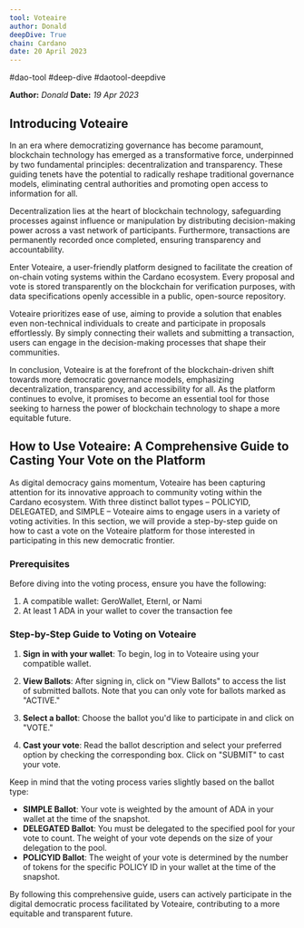 ```yaml
---
tool: Voteaire
author: Donald
deepDive: True
chain: Cardano
date: 20 April 2023
---
```


#dao-tool #deep-dive #daotool-deepdive

**Author:** *Donald*
**Date:** *19 Apr 2023*

## Introducing Voteaire

In an era where democratizing governance has become paramount, blockchain technology has emerged as a transformative force, underpinned by two fundamental principles: decentralization and transparency. These guiding tenets have the potential to radically reshape traditional governance models, eliminating central authorities and promoting open access to information for all.

Decentralization lies at the heart of blockchain technology, safeguarding processes against influence or manipulation by distributing decision-making power across a vast network of participants. Furthermore, transactions are permanently recorded once completed, ensuring transparency and accountability.

Enter Voteaire, a user-friendly platform designed to facilitate the creation of on-chain voting systems within the Cardano ecosystem. Every proposal and vote is stored transparently on the blockchain for verification purposes, with data specifications openly accessible in a public, open-source repository.

Voteaire prioritizes ease of use, aiming to provide a solution that enables even non-technical individuals to create and participate in proposals effortlessly. By simply connecting their wallets and submitting a transaction, users can engage in the decision-making processes that shape their communities.

In conclusion, Voteaire is at the forefront of the blockchain-driven shift towards more democratic governance models, emphasizing decentralization, transparency, and accessibility for all. As the platform continues to evolve, it promises to become an essential tool for those seeking to harness the power of blockchain technology to shape a more equitable future.

## How to Use Voteaire: A Comprehensive Guide to Casting Your Vote on the Platform

As digital democracy gains momentum, Voteaire has been capturing attention for its innovative approach to community voting within the Cardano ecosystem. With three distinct ballot types – POLICYID, DELEGATED, and SIMPLE – Voteaire aims to engage users in a variety of voting activities. In this section, we will provide a step-by-step guide on how to cast a vote on the Voteaire platform for those interested in participating in this new democratic frontier.

### Prerequisites

Before diving into the voting process, ensure you have the following:

1. A compatible wallet: GeroWallet, Eternl, or Nami
2. At least 1 ADA in your wallet to cover the transaction fee

### Step-by-Step Guide to Voting on Voteaire

1. **Sign in with your wallet**: To begin, log in to Voteaire using your compatible wallet.

2. **View Ballots**: After signing in, click on "View Ballots" to access the list of submitted ballots. Note that you can only vote for ballots marked as "ACTIVE."

3. **Select a ballot**: Choose the ballot you'd like to participate in and click on "VOTE."

4. **Cast your vote**: Read the ballot description and select your preferred option by checking the corresponding box. Click on "SUBMIT" to cast your vote.

Keep in mind that the voting process varies slightly based on the ballot type:

- **SIMPLE Ballot**: Your vote is weighted by the amount of ADA in your wallet at the time of the snapshot.
- **DELEGATED Ballot**: You must be delegated to the specified pool for your vote to count. The weight of your vote depends on the size of your delegation to the pool.
- **POLICYID Ballot**: The weight of your vote is determined by the number of tokens for the specific POLICY ID in your wallet at the time of the snapshot.

By following this comprehensive guide, users can actively participate in the digital democratic process facilitated by Voteaire, contributing to a more equitable and transparent future.